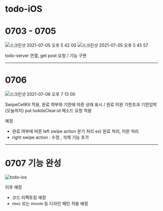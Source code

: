 # todo-iOS

# 0703 - 0705

![스크린샷 2021-07-05 오후 5 42 00](https://user-images.githubusercontent.com/73145656/124443718-df006c80-ddb8-11eb-8958-dc9619e53521.png)
![스크린샷 2021-07-05 오후 5 45 57](https://user-images.githubusercontent.com/73145656/124443728-e0ca3000-ddb8-11eb-98de-c3fd84fa96a7.png)

todo-server 연결,
get post 요청 / 기능 구현

---

# 0706

![스크린샷 2021-07-06 오후 7 13 00](https://user-images.githubusercontent.com/73145656/124583638-3e7c7c00-de8e-11eb-9b86-64e090e9c3a0.png)


SwipeCellKit 적용,
완료 여부와 기한에 따른 상태 표시 / 완료 미완 기한초과 기한임박(오늘까지)
put todoIsClear:id 메소드 요청 적용

예정
- 완료 여부에 따른 left swipe action 분기 처리 ex) 완료 처리, 미완 처리
- right swipe action : 수정 , 삭제 기능 추가

---

# 0707 기능 완성

![todo-ios](https://user-images.githubusercontent.com/73145656/124736496-063e7180-df52-11eb-891f-02334b04dd32.gif)

이후 예정
- 코드 리팩토링 예정
- mvc 또는 mvvm 등 디자인 패턴 적용 예정
